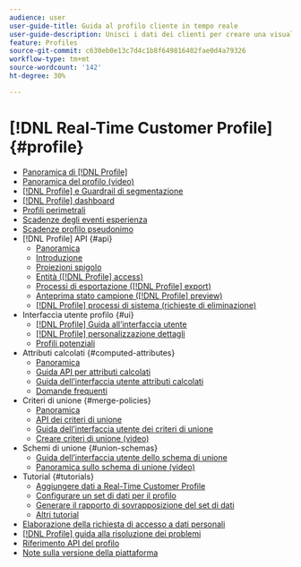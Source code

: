 ```yaml
---
audience: user
user-guide-title: Guida al profilo cliente in tempo reale
user-guide-description: Unisci i dati dei clienti per creare una visualizzazione unificata delle interazioni dei clienti nei diversi canali.
feature: Profiles
source-git-commit: c630eb0e13c7d4c1b8f649816402fae0d4a79326
workflow-type: tm+mt
source-wordcount: '142'
ht-degree: 30%

---
```



# [!DNL Real-Time Customer Profile] {#profile}

* [Panoramica di [!DNL Profile]](home.md)
* [Panoramica del profilo (video)](video/profile-overview.md)
* [[!DNL Profile] e Guardrail di segmentazione](guardrails.md)
* [[!DNL Profile] dashboard](ui/profile-dashboard.md)
* [Profili perimetrali](edge-profiles.md)
* [Scadenze degli eventi esperienza](event-expirations.md)
* [Scadenze profilo pseudonimo](pseudonymous-profiles.md)
* [!DNL Profile] API {#api}
   * [Panoramica](api/overview.md)
   * [Introduzione](api/getting-started.md)
   * [Proiezioni spigolo](api/edge-projections.md)
   * [Entità ([!DNL Profile] access)](api/entities.md)
   * [Processi di esportazione ([!DNL Profile] export)](api/export-jobs.md)
   * [Anteprima stato campione ([!DNL Profile] preview)](api/preview-sample-status.md)
   * [[!DNL Profile] processi di sistema (richieste di eliminazione)](api/profile-system-jobs.md)
* Interfaccia utente profilo {#ui}
   * [[!DNL Profile] Guida all’interfaccia utente](ui/user-guide.md)
   * [[!DNL Profile] personalizzazione dettagli](ui/profile-customization.md)
   * [Profili potenziali](ui/prospect-profile.md)
* Attributi calcolati {#computed-attributes}
   * [Panoramica](computed-attributes/overview.md)
   * [Guida API per attributi calcolati](computed-attributes/api.md)
   * [Guida dell’interfaccia utente attributi calcolati](computed-attributes/ui.md)
   * [Domande frequenti](computed-attributes/faq.md)
* Criteri di unione {#merge-policies}
   * [Panoramica](merge-policies/overview.md)
   * [API dei criteri di unione](api/merge-policies.md)
   * [Guida dell’interfaccia utente dei criteri di unione](merge-policies/ui-guide.md)
   * [Creare criteri di unione (video)](video/create-merge-policies.md)
* Schemi di unione {#union-schemas}
   * [Guida dell’interfaccia utente dello schema di unione](ui/union-schema.md)
   * [Panoramica sullo schema di unione (video)](video/union-schemas-overview.md)
* Tutorial {#tutorials}
   * [Aggiungere dati a Real-Time Customer Profile](tutorials/add-profile-data.md)
   * [Configurare un set di dati per il profilo](tutorials/dataset-configuration.md)
   * [Generare il rapporto di sovrapposizione del set di dati](tutorials/dataset-overlap-report.md)
   * [Altri tutorial](https://experienceleague.adobe.com/docs/platform-learn/tutorials/overview.html?lang=it)
* [Elaborazione della richiesta di accesso a dati personali](privacy.md)
* [[!DNL Profile] guida alla risoluzione dei problemi](troubleshooting.md)
* [Riferimento API del profilo](https://www.adobe.com/go/profile-apis-en)
* [Note sulla versione della piattaforma](https://www.adobe.com/go/platform-release-notes-it)
